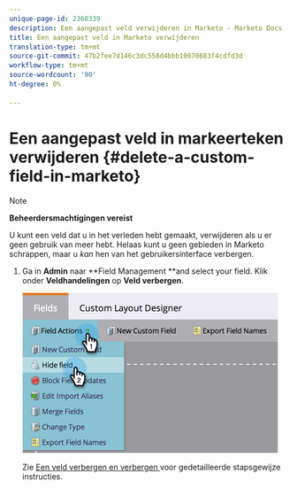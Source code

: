 ```yaml
---
unique-page-id: 2360339
description: Een aangepast veld verwijderen in Marketo - Marketo Docs - Productdocumentatie
title: Een aangepast veld in Marketo verwijderen
translation-type: tm+mt
source-git-commit: 47b2fee7d146c3dc558d4bbb10070683f4cdfd3d
workflow-type: tm+mt
source-wordcount: '90'
ht-degree: 0%

---
```



# Een aangepast veld in markeerteken verwijderen {#delete-a-custom-field-in-marketo}

>[!NOTE]
>
>**Beheerdersmachtigingen vereist**

U kunt een veld dat u in het verleden hebt gemaakt, verwijderen als u er geen gebruik van meer hebt. Helaas kunt u geen gebieden in Marketo schrappen, maar u *kan* hen van het gebruikersinterface verbergen.

1. Ga in **Admin** naar **Field Management **and select your field. Klik onder **Veldhandelingen** op **Veld verbergen**.

   ![](assets/image2014-9-19-9-3a49-3a10.png)

   Zie [Een veld verbergen en verbergen ](hide-and-unhide-a-field.md) voor gedetailleerde stapsgewijze instructies.

